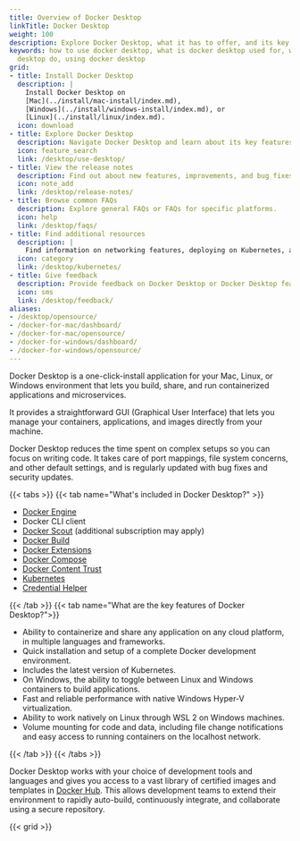 ```yaml
---
title: Overview of Docker Desktop
linkTitle: Docker Desktop
weight: 100
description: Explore Docker Desktop, what it has to offer, and its key features. Take the next step by downloading or find additional resources
keywords: how to use docker desktop, what is docker desktop used for, what does docker
  desktop do, using docker desktop
grid:
- title: Install Docker Desktop
  description: |
    Install Docker Desktop on
    [Mac](../install/mac-install/index.md),
    [Windows](../install/windows-install/index.md), or
    [Linux](../install/linux/index.md).
  icon: download
- title: Explore Docker Desktop
  description: Navigate Docker Desktop and learn about its key features.
  icon: feature_search
  link: /desktop/use-desktop/
- title: View the release notes
  description: Find out about new features, improvements, and bug fixes.
  icon: note_add
  link: /desktop/release-notes/
- title: Browse common FAQs
  description: Explore general FAQs or FAQs for specific platforms.
  icon: help
  link: /desktop/faqs/
- title: Find additional resources
  description: |
    Find information on networking features, deploying on Kubernetes, and more.
  icon: category
  link: /desktop/kubernetes/
- title: Give feedback
  description: Provide feedback on Docker Desktop or Docker Desktop features.
  icon: sms
  link: /desktop/feedback/
aliases:
- /desktop/opensource/
- /docker-for-mac/dashboard/
- /docker-for-mac/opensource/
- /docker-for-windows/dashboard/
- /docker-for-windows/opensource/
---
```


Docker Desktop is a one-click-install application for your Mac, Linux, or Windows environment
that lets you build, share, and run containerized applications and microservices.

It provides a straightforward GUI (Graphical User Interface) that lets you manage your containers, applications, and images directly from your machine.

Docker Desktop reduces the time spent on complex setups so you can focus on writing code. It takes care of port mappings, file system concerns, and other default settings, and is regularly updated with bug fixes and security updates.

{{< tabs >}}
{{< tab name="What's included in Docker Desktop?" >}}

- [Docker Engine](../engine/index.md)
- Docker CLI client
- [Docker Scout](../scout/index.md) (additional subscription may apply)
- [Docker Build](../build/index.md)
- [Docker Extensions](../extensions/index.md)
- [Docker Compose](../compose/index.md)
- [Docker Content Trust](../engine/security/trust/index.md)
- [Kubernetes](https://github.com/kubernetes/kubernetes/)
- [Credential Helper](https://github.com/docker/docker-credential-helpers/)

{{< /tab >}}
{{< tab name="What are the key features of Docker Desktop?">}}

* Ability to containerize and share any application on any cloud platform, in multiple languages and frameworks.
* Quick installation and setup of a complete Docker development environment.
* Includes the latest version of Kubernetes.
* On Windows, the ability to toggle between Linux and Windows containers to build applications.
* Fast and reliable performance with native Windows Hyper-V virtualization.
* Ability to work natively on Linux through WSL 2 on Windows machines.
* Volume mounting for code and data, including file change notifications and easy access to running containers on the localhost network.

{{< /tab >}}
{{< /tabs >}}

Docker Desktop works with your choice of development tools and languages and
gives you access to a vast library of certified images and templates in
[Docker Hub](https://hub.docker.com/). This allows development teams to extend
their environment to rapidly auto-build, continuously integrate, and collaborate
using a secure repository.

{{< grid >}}
